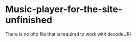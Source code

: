 # Music-player-for-the-site-unfinished
There is no php file that is required to work with decodeURI

